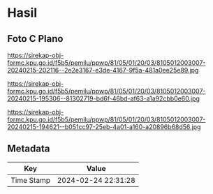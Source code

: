 # Hasil

## Foto C Plano

https://sirekap-obj-formc.kpu.go.id/f5b5/pemilu/ppwp/81/05/01/20/03/8105012003007-20240215-202116--2e2e3167-e3de-4167-9f5a-481a0ee25e89.jpg

https://sirekap-obj-formc.kpu.go.id/f5b5/pemilu/ppwp/81/05/01/20/03/8105012003007-20240215-195306--81302719-bd6f-46bd-af63-a1a92cbb0e60.jpg

https://sirekap-obj-formc.kpu.go.id/f5b5/pemilu/ppwp/81/05/01/20/03/8105012003007-20240215-194621--b051cc97-25eb-4a01-a160-a20896b68d56.jpg


## Metadata

| Key        | Value               |
| ---------- | ------------------- |
| Time Stamp | 2024-02-24 22:31:28 |



